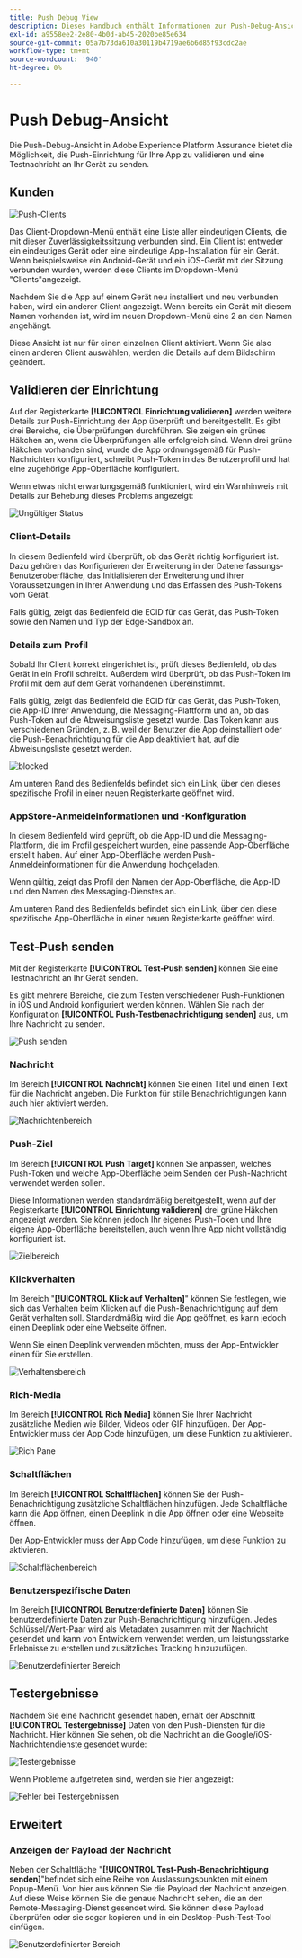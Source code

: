 ```yaml
---
title: Push Debug View
description: Dieses Handbuch enthält Informationen zur Push-Debug-Ansicht in Adobe Experience Platform Assurance.
exl-id: a9558ee2-2e80-4b0d-ab45-2020be85e634
source-git-commit: 05a7b73da610a30119b4719ae6b6d85f93cdc2ae
workflow-type: tm+mt
source-wordcount: '940'
ht-degree: 0%

---
```


# Push Debug-Ansicht

Die Push-Debug-Ansicht in Adobe Experience Platform Assurance bietet die Möglichkeit, die Push-Einrichtung für Ihre App zu validieren und eine Testnachricht an Ihr Gerät zu senden.

## Kunden

![Push-Clients](./images/push-debug-view/clients.png)

Das Client-Dropdown-Menü enthält eine Liste aller eindeutigen Clients, die mit dieser Zuverlässigkeitssitzung verbunden sind. Ein Client ist entweder ein eindeutiges Gerät oder eine eindeutige App-Installation für ein Gerät. Wenn beispielsweise ein Android-Gerät und ein iOS-Gerät mit der Sitzung verbunden wurden, werden diese Clients im Dropdown-Menü &quot;Clients&quot;angezeigt.

Nachdem Sie die App auf einem Gerät neu installiert und neu verbunden haben, wird ein anderer Client angezeigt. Wenn bereits ein Gerät mit diesem Namen vorhanden ist, wird im neuen Dropdown-Menü eine 2 an den Namen angehängt.

Diese Ansicht ist nur für einen einzelnen Client aktiviert. Wenn Sie also einen anderen Client auswählen, werden die Details auf dem Bildschirm geändert.

## Validieren der Einrichtung

Auf der Registerkarte **[!UICONTROL Einrichtung validieren]** werden weitere Details zur Push-Einrichtung der App überprüft und bereitgestellt. Es gibt drei Bereiche, die Überprüfungen durchführen. Sie zeigen ein grünes Häkchen an, wenn die Überprüfungen alle erfolgreich sind. Wenn drei grüne Häkchen vorhanden sind, wurde die App ordnungsgemäß für Push-Nachrichten konfiguriert, schreibt Push-Token in das Benutzerprofil und hat eine zugehörige App-Oberfläche konfiguriert.

Wenn etwas nicht erwartungsgemäß funktioniert, wird ein Warnhinweis mit Details zur Behebung dieses Problems angezeigt:

![Ungültiger Status](./images/push-debug-view/invalid-state.png)

### Client-Details

In diesem Bedienfeld wird überprüft, ob das Gerät richtig konfiguriert ist. Dazu gehören das Konfigurieren der Erweiterung in der Datenerfassungs-Benutzeroberfläche, das Initialisieren der Erweiterung und ihrer Voraussetzungen in Ihrer Anwendung und das Erfassen des Push-Tokens vom Gerät.

Falls gültig, zeigt das Bedienfeld die ECID für das Gerät, das Push-Token sowie den Namen und Typ der Edge-Sandbox an.

### Details zum Profil

Sobald Ihr Client korrekt eingerichtet ist, prüft dieses Bedienfeld, ob das Gerät in ein Profil schreibt. Außerdem wird überprüft, ob das Push-Token im Profil mit dem auf dem Gerät vorhandenen übereinstimmt.

Falls gültig, zeigt das Bedienfeld die ECID für das Gerät, das Push-Token, die App-ID Ihrer Anwendung, die Messaging-Plattform und an, ob das Push-Token auf die Abweisungsliste gesetzt wurde. Das Token kann aus verschiedenen Gründen, z. B. weil der Benutzer die App deinstalliert oder die Push-Benachrichtigung für die App deaktiviert hat, auf die Abweisungsliste gesetzt werden.

![blocked](./images/push-debug-view/deny-list-blocked.png)

Am unteren Rand des Bedienfelds befindet sich ein Link, über den dieses spezifische Profil in einer neuen Registerkarte geöffnet wird.

### AppStore-Anmeldeinformationen und -Konfiguration

In diesem Bedienfeld wird geprüft, ob die App-ID und die Messaging-Plattform, die im Profil gespeichert wurden, eine passende App-Oberfläche erstellt haben. Auf einer App-Oberfläche werden Push-Anmeldeinformationen für die Anwendung hochgeladen.

Wenn gültig, zeigt das Profil den Namen der App-Oberfläche, die App-ID und den Namen des Messaging-Dienstes an.

Am unteren Rand des Bedienfelds befindet sich ein Link, über den diese spezifische App-Oberfläche in einer neuen Registerkarte geöffnet wird.

## Test-Push senden

Mit der Registerkarte **[!UICONTROL Test-Push senden]** können Sie eine Testnachricht an Ihr Gerät senden.

Es gibt mehrere Bereiche, die zum Testen verschiedener Push-Funktionen in iOS und Android konfiguriert werden können. Wählen Sie nach der Konfiguration **[!UICONTROL Push-Testbenachrichtigung senden]** aus, um Ihre Nachricht zu senden.

![Push senden](./images/push-debug-view/send.png)

### Nachricht

Im Bereich **[!UICONTROL Nachricht]** können Sie einen Titel und einen Text für die Nachricht angeben. Die Funktion für stille Benachrichtigungen kann auch hier aktiviert werden.

![Nachrichtenbereich](./images/push-debug-view/message-pane.png)

### Push-Ziel

Im Bereich **[!UICONTROL Push Target]** können Sie anpassen, welches Push-Token und welche App-Oberfläche beim Senden der Push-Nachricht verwendet werden sollen.

Diese Informationen werden standardmäßig bereitgestellt, wenn auf der Registerkarte **[!UICONTROL Einrichtung validieren]** drei grüne Häkchen angezeigt werden. Sie können jedoch Ihr eigenes Push-Token und Ihre eigene App-Oberfläche bereitstellen, auch wenn Ihre App nicht vollständig konfiguriert ist.

![Zielbereich](./images/push-debug-view/target-pane.png)

### Klickverhalten

Im Bereich &quot;**[!UICONTROL Klick auf Verhalten]**&quot; können Sie festlegen, wie sich das Verhalten beim Klicken auf die Push-Benachrichtigung auf dem Gerät verhalten soll. Standardmäßig wird die App geöffnet, es kann jedoch einen Deeplink oder eine Webseite öffnen.

Wenn Sie einen Deeplink verwenden möchten, muss der App-Entwickler einen für Sie erstellen.

![Verhaltensbereich](./images/push-debug-view/click-behavior.png)

### Rich-Media

Im Bereich **[!UICONTROL Rich Media]** können Sie Ihrer Nachricht zusätzliche Medien wie Bilder, Videos oder GIF hinzufügen. Der App-Entwickler muss der App Code hinzufügen, um diese Funktion zu aktivieren.

![Rich Pane](./images/push-debug-view/rich-pane.png)

### Schaltflächen       

Im Bereich **[!UICONTROL Schaltflächen]** können Sie der Push-Benachrichtigung zusätzliche Schaltflächen hinzufügen. Jede Schaltfläche kann die App öffnen, einen Deeplink in die App öffnen oder eine Webseite öffnen.

Der App-Entwickler muss der App Code hinzufügen, um diese Funktion zu aktivieren.

![Schaltflächenbereich](./images/push-debug-view/buttons-pane.png)

### Benutzerspezifische Daten

Im Bereich **[!UICONTROL Benutzerdefinierte Daten]** können Sie benutzerdefinierte Daten zur Push-Benachrichtigung hinzufügen. Jedes Schlüssel/Wert-Paar wird als Metadaten zusammen mit der Nachricht gesendet und kann von Entwicklern verwendet werden, um leistungsstarke Erlebnisse zu erstellen und zusätzliches Tracking hinzuzufügen.

![Benutzerdefinierter Bereich](./images/push-debug-view/custom-pane.png)

## Testergebnisse

Nachdem Sie eine Nachricht gesendet haben, erhält der Abschnitt **[!UICONTROL Testergebnisse]** Daten von den Push-Diensten für die Nachricht. Hier können Sie sehen, ob die Nachricht an die Google/iOS-Nachrichtendienste gesendet wurde:

![Testergebnisse](./images/push-debug-view/test-results.png)

Wenn Probleme aufgetreten sind, werden sie hier angezeigt:

![Fehler bei Testergebnissen](./images/push-debug-view/test-error.png)

## Erweitert

### Anzeigen der Payload der Nachricht

Neben der Schaltfläche &quot;**[!UICONTROL Test-Push-Benachrichtigung senden]**&quot;befindet sich eine Reihe von Auslassungspunkten mit einem Popup-Menü. Von hier aus können Sie die Payload der Nachricht anzeigen. Auf diese Weise können Sie die genaue Nachricht sehen, die an den Remote-Messaging-Dienst gesendet wird. Sie können diese Payload überprüfen oder sie sogar kopieren und in ein Desktop-Push-Test-Tool einfügen.

![Benutzerdefinierter Bereich](./images/push-debug-view/message-payload.png)
